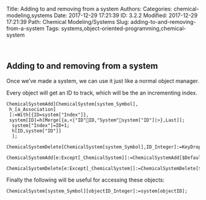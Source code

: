 Title: Adding to and removing from a system
Authors: 
Categories: chemical-modeling,systems
Date: 2017-12-29 17:21:39
ID: 3.2.2
Modified: 2017-12-29 17:21:39
Path: Chemical Modeling/Systems
Slug: adding-to-and-removing-from-a-system
Tags: systems,object-oriented-programming,chemical-system

<a id="adding-to-and-removing-from-a-system" style="width:0;height:0;margin:0;padding:0;">&zwnj;</a>

## Adding to and removing from a system

Once we’ve made a system, we can use it just like a normal object manager.

Every object will get an ID to track, which will be the an incrementing index.

	ChemicalSystemAdd[ChemicalSystem[system_Symbol],
	 h_[a_Association]
	 ]:=With[{ID=system["Index"]},
	 system[ID]=h[Merge[{a,<|"ID"ID,"System"system["ID"]|>},Last]];
	  system["Index"]=ID+1;
	  h[ID,system["ID"]]
	  ];

	ChemicalSystemDelete[ChemicalSystem[system_Symbol],ID_Integer]:=KeyDropFrom[system,ID];

	ChemicalSystemAdd[e:Except[_ChemicalSystem]]:=ChemicalSystemAdd[$DefaultChemicalSystem,e]

	ChemicalSystemDelete[e:Except[_ChemicalSystem]]:=ChemicalSystemDelete[$DefaultChemicalSystem,e]

Finally the following will be useful for accessing these objects:

	ChemicalSystem[system_Symbol][objectID_Integer]:=system[objectID];